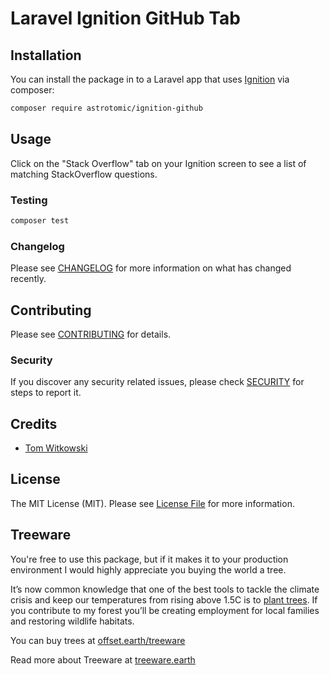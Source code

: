 # Laravel Ignition GitHub Tab

## Installation

You can install the package in to a Laravel app that uses [Ignition](https://github.com/facade/ignition) via composer:

```bash
composer require astrotomic/ignition-github
```

## Usage

Click on the "Stack Overflow" tab on your Ignition screen to see a list of matching StackOverflow questions.

### Testing

```bash
composer test
```

### Changelog

Please see [CHANGELOG](CHANGELOG.md) for more information on what has changed recently.

## Contributing

Please see [CONTRIBUTING](CONTRIBUTING.md) for details.
### Security

If you discover any security related issues, please check [SECURITY](https://github.com/Astrotomic/.github/blob/master/SECURITY.md) for steps to report it.
## Credits

- [Tom Witkowski](https://github.com/Gummibeer)

## License

The MIT License (MIT). Please see [License File](LICENSE.md) for more information.

## Treeware

You're free to use this package, but if it makes it to your production environment I would highly appreciate you buying the world a tree.

It’s now common knowledge that one of the best tools to tackle the climate crisis and keep our temperatures from rising above 1.5C is to [plant trees](https://www.bbc.co.uk/news/science-environment-48870920). If you contribute to my forest you’ll be creating employment for local families and restoring wildlife habitats.

You can buy trees at [offset.earth/treeware](https://plant.treeware.earth/Astrotomic/ignition-github)

Read more about Treeware at [treeware.earth](https://treeware.earth)
